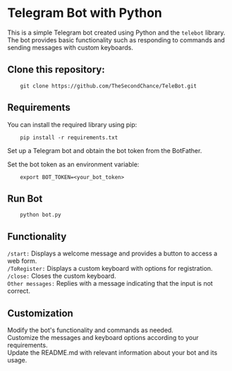 # Telegram Bot with Python

This is a simple Telegram bot created using Python and the `telebot` library. The bot provides basic functionality such as responding to commands and sending messages with custom keyboards.

## Clone this repository:  

```
    git clone https://github.com/TheSecondChance/TeleBot.git
```

## Requirements  

You can install the required library using pip:

```
    pip install -r requirements.txt
```

Set up a Telegram bot and obtain the bot token from the BotFather.

Set the bot token as an environment variable:

```
    export BOT_TOKEN=<your_bot_token>
```

## Run Bot

```
    python bot.py
```

## Functionality  

`/start:` Displays a welcome message and provides a button to access a web form.  
`/ToRegister:` Displays a custom keyboard with options for registration.  
`/close:` Closes the custom keyboard.  
`Other messages:` Replies with a message indicating that the input is not correct.  


## Customization
Modify the bot's functionality and commands as needed.  
Customize the messages and keyboard options according to your requirements.  
Update the README.md with relevant information about your bot and its usage.  